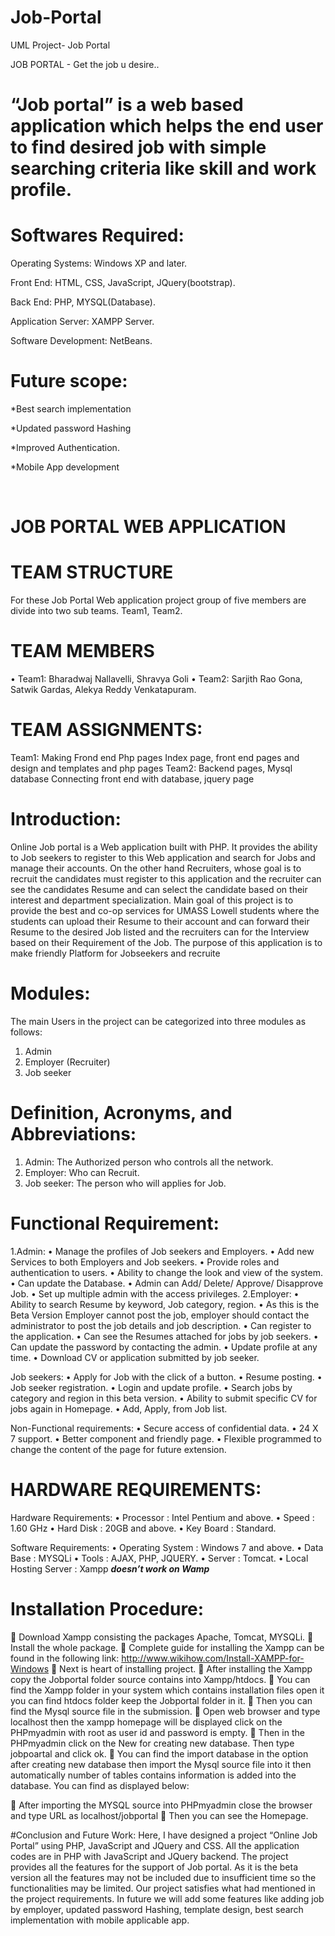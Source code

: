 # Job-Portal
UML Project- Job Portal


JOB PORTAL - Get the job u desire..

# “Job portal” is a web based application which helps the end user to find desired job with simple searching criteria like skill and work profile.
# Softwares Required:

Operating Systems: Windows XP and later.

Front End: HTML, CSS, JavaScript, JQuery(bootstrap).

Back End: PHP, MYSQL(Database).

Application Server: XAMPP Server.

Software Development: NetBeans.


# Future scope:

*Best search implementation
 
*Updated password Hashing

*Improved Authentication.

*Mobile App development


 
# JOB PORTAL WEB APPLICATION
# TEAM STRUCTURE
For these Job Portal Web application project group of five members are divide into two sub teams.
Team1, Team2.
# TEAM MEMBERS
•	Team1: Bharadwaj Nallavelli, Shravya Goli
•	Team2: Sarjith Rao Gona, Satwik Gardas, Alekya Reddy Venkatapuram.
# TEAM ASSIGNMENTS:

Team1:	Making Frond end Php pages	Index page, front end pages and design and templates and php pages
Team2:	Backend pages, Mysql database	Connecting front end with database, jquery page

# Introduction:

Online Job portal is a Web application built with PHP. It provides the ability to Job seekers to register to this Web application and search for Jobs and manage their accounts.
On the other hand Recruiters, whose goal is to recruit the candidates must register to this application and the recruiter can see the candidates Resume and can select the candidate based on their interest and department specialization. 
 Main goal of this project is to provide the best and co-op services for UMASS Lowell students where the students can upload their Resume to their account and can forward their Resume to the desired Job listed and the recruiters can for the Interview based on their Requirement of the Job.
The purpose of this application is to make friendly Platform for Jobseekers and recruite

# Modules:
The main Users in the project can be categorized into three modules as follows:
1.	Admin
2.	Employer (Recruiter)
3.	Job seeker


# Definition, Acronyms, and Abbreviations:
1.	Admin: The Authorized person who controls all the network.
2.	Employer: Who can Recruit.
3.	Job seeker: The person who will applies for Job.

# Functional Requirement:
1.Admin:
•	Manage the profiles of Job seekers and Employers.
•	Add new Services to both Employers and Job seekers.
•	Provide roles and authentication to users.
•	Ability to change the look and view of the system.
•	Can update the Database.
•	Admin can Add/ Delete/ Approve/ Disapprove Job.
•	Set up multiple admin with the access privileges.
2.Employer:
•	Ability to search Resume by keyword, Job category, region.
•	As this is the Beta Version Employer cannot post the job, employer should contact the administrator to post the job details and job description.
•	Can register to the application.
•	Can see the Resumes attached for jobs by job seekers.
•	Can update the password by contacting the admin.
•	Update profile at any time.
•	Download CV or application submitted by job seeker.

Job seekers:
•	Apply for Job with the click of a button.
•	Resume posting.
•	Job seeker registration.
•	Login and update profile.
•	Search jobs by category and region in this beta version.
•	Ability to submit specific CV for jobs again in Homepage.
•	Add, Apply, from Job list.

Non-Functional requirements:
•	Secure access of confidential data.
•	24 X 7 support.
•	Better component and friendly page.
•	Flexible programmed to change the content of the page for future extension.



# HARDWARE REQUIREMENTS:

Hardware Requirements:
•	Processor	: Intel Pentium and above.
•	Speed		: 1.60 GHz
•	Hard Disk	: 20GB and above.
•	Key Board	: Standard.

Software Requirements:
•	Operating System	: Windows 7 and above.
•	Data Base		: MYSQLi
•	Tools			: AJAX, PHP, JQUERY.
•	Server			: Tomcat.
•	Local Hosting Server  : Xampp ***doesn’t work on Wamp***



# Installation Procedure:

	Download Xampp consisting the packages Apache, Tomcat, MYSQLi.
	Install the whole package.
	Complete guide for installing the Xampp can be found in the following link: 
http://www.wikihow.com/Install-XAMPP-for-Windows
	Next is heart of installing project.
	After installing the Xampp copy the Jobportal folder source contains into Xampp/htdocs.
	You can find the Xampp folder in your system which contains installation files open it you can find htdocs folder keep the Jobportal folder in it.
	Then you can find the Mysql source file in the submission.
	Open web browser and type localhost then the xampp homepage will be displayed click on the PHPmyadmin with root as user id and password is empty.
	Then in the PHPmyadmin click on the New for creating new database. Then type jobpoartal and click ok.
	You can find the import database in the option after creating new database then import the Mysql source file into it then automatically number of tables contains information is added into the database. You can find as displayed below:

	After importing the MYSQL source into PHPmyadmin close the browser and type URL as localhost/jobportal
	Then you can see the Homepage.

#Conclusion and Future Work:
Here, I have designed a project “Online Job Portal” using PHP, JavaScript and JQuery and CSS. All the application codes are in PHP with JavaScript and JQuery backend. The project provides all the features for the support of Job portal. As it is the beta version all the features may not be included due to insufficient time so the functionalities may be limited. Our project satisfies what had mentioned in the project requirements. In future we will add some features like adding job by employer, updated password Hashing, template design, best search implementation with mobile applicable app.  



